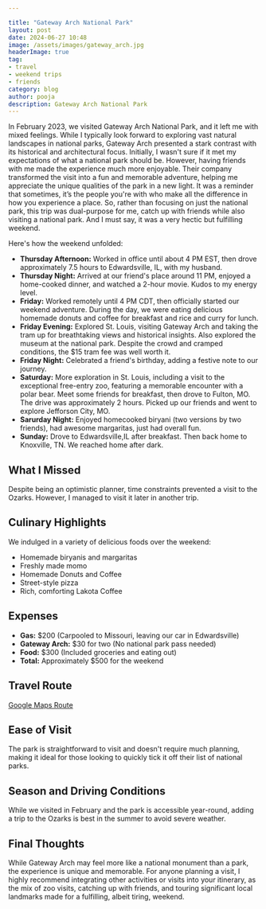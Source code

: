 ```yaml
---

title: "Gateway Arch National Park"
layout: post
date: 2024-06-27 10:48
image: /assets/images/gateway_arch.jpg
headerImage: true
tag:
- travel
- weekend trips 
- friends
category: blog
author: pooja
description: Gateway Arch National Park
---
```


In February 2023, we visited Gateway Arch National Park, and it left me with mixed feelings. While I typically look forward to exploring vast natural landscapes in national parks, Gateway Arch presented a stark contrast with its historical and architectural focus. Initially, I wasn't sure if it met my expectations of what a national park should be. However, having friends with me made the experience much more enjoyable. Their company transformed the visit into a fun and memorable adventure, helping me appreciate the unique qualities of the park in a new light. It was a reminder that sometimes, it’s the people you're with who make all the difference in how you experience a place. 
So, rather than focusing on just the national park, this trip was dual-purpose for me, catch up with friends while also visiting a national park. And I must say, it was a very hectic but fulfilling weekend. 

Here's how the weekend unfolded:

- **Thursday Afternoon:** Worked in office until about 4 PM EST, then drove approximately 7.5 hours to Edwardsville, IL, with my husband.
- **Thursday Night:** Arrived at our friend's place around 11 PM, enjoyed a home-cooked dinner, and watched a 2-hour movie. Kudos to my energy level. 
- **Friday:** Worked remotely until 4 PM CDT, then officially started our weekend adventure. During the day, we were eating delicious homemade donuts and coffee for breakfast and rice and curry for lunch. 
- **Friday Evening:** Explored St. Louis, visiting Gateway Arch and taking the tram up for breathtaking views and historical insights. Also explored the museum at the national park. Despite the crowd and cramped conditions, the $15 tram fee was well worth it.
- **Friday Night:** Celebrated a friend's birthday, adding a festive note to our journey. 
- **Saturday:** More exploration in St. Louis, including a visit to the exceptional free-entry zoo, featuring a memorable encounter with a polar bear. Meet some friends for breakfast, then drove to Fulton, MO. The drive was approximately 2 hours. Picked up our friends and went to explore Jefforson City, MO. 
- **Sarurday Night:** Enjoyed homecooked biryani (two versions by two friends), had awesome margaritas, just had overall fun. 
- **Sunday:** Drove to Edwardsville,IL after breakfast. Then back home to Knoxville, TN. We reached home after dark. 

## What I Missed
Despite being an optimistic planner, time constraints prevented a visit to the Ozarks. However, I managed to visit it later in another trip. 

## Culinary Highlights
We indulged in a variety of delicious foods over the weekend:
- Homemade biryanis and margaritas
- Freshly made momo
- Homemade Donuts and Coffee
- Street-style pizza
- Rich, comforting Lakota Coffee

## Expenses
- **Gas:** $200 (Carpooled to Missouri, leaving our car in Edwardsville)
- **Gateway Arch:** $30 for two (No national park pass needed)
- **Food:** $300 (Included groceries and eating out)
- **Total:** Approximately $500 for the weekend

## Travel Route
[Google Maps Route](https://maps.app.goo.gl/G55XeaFKpyRSQZ4x9)

## Ease of Visit
The park is straightforward to visit and doesn't require much planning, making it ideal for those looking to quickly tick it off their list of national parks.

## Season and Driving Conditions
While we visited in February and the park is accessible year-round, adding a trip to the Ozarks is best in the summer to avoid severe weather.

## Final Thoughts
While Gateway Arch may feel more like a national monument than a park, the experience is unique and memorable. For anyone planning a visit, I highly recommend integrating other activities or visits into your itinerary, as the mix of zoo visits, catching up with friends, and touring significant local landmarks made for a fulfilling, albeit tiring, weekend.